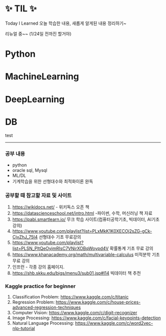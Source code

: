 # :sparkles: TIL :sparkles:

Today I Learned
오늘 학습한 내용, 새롭게 알게된 내용 정리하기~



리뉴얼 중~~ (1/24일 전까진 할거야)



# Python

# MachineLearning

# DeepLearning

# DB



test

---

### 공부 내용
- python
- oracle sql, Mysql
- ML/DL
- 기계학습을 위한 선형대수와 최적화이론 완독



### 공부할 때 참고할 자료 및 사이트

1. https://wikidocs.net/    - 위키독스 오픈 책
2. https://datascienceschool.net/intro.html  -파이썬, 수학, 머신러닝 책 자료
3. https://pabi.smartlearn.io/ 무크 학습 사이트(컴퓨터공학기초, 빅데이터, AI기초 강의)
4. https://www.youtube.com/playlist?list=PLxMkK1K0XECOj2sZG-gCk-CjvZhJ_75I4 선형대수 기초 무료강의
5. https://www.youtube.com/playlist?list=PLSN_PltQeOyjmRIsC7VNirXOBqWoypd4V 확률통계 기초 무료 강의
6. https://www.khanacademy.org/math/multivariable-calculus 미적분학 기초 무료 강의
7. 인프런 - 각종 강의 홈페이지. 
8. https://shb.skku.edu/bigs/menu3/sub01.jsp#l14 빅데이터 책 추천

### Kaggle practice for beginner

1. Classification Problem: https://www.kaggle.com/c/titanic
2. Regression Problem: https://www.kaggle.com/c/house-prices-advanced-regression-techniques
3. Computer Vision: https://www.kaggle.com/c/digit-recognizer
4. Image Processing: https://www.kaggle.com/c/facial-keypoints-detection
5. Natural Language Processing: https://www.kaggle.com/c/word2vec-nlp-tutorial



